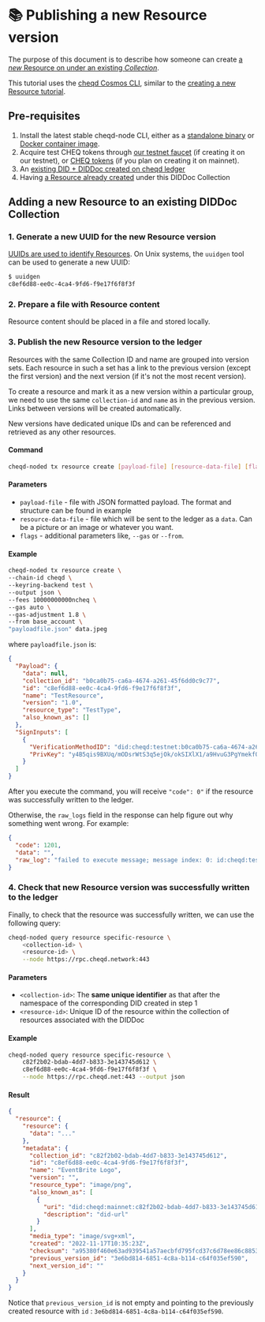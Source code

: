 # 📚 Publishing a new Resource version

The purpose of this document is to describe how someone can create [a _new_ Resource on under an existing _Collection_](../../guides/did-linked-resources/technical-composition-of-did-linked-resources/creating-a-resource.md).

This tutorial uses the [cheqd Cosmos CLI](https://docs.cheqd.io/node/docs/cheqd-cli), similar to the [creating a new Resource tutorial](create-resource.md).

## Pre-requisites

1. Install the latest stable cheqd-node CLI, either as a [standalone binary](https://github.com/cheqd/cheqd-node/releases/latest) or [Docker container image](https://github.com/cheqd/cheqd-node/pkgs/container/cheqd-node).
2. Acquire test CHEQ tokens through [our testnet faucet](https://testnet-faucet.cheqd.io) (if creating it on our testnet), or [CHEQ tokens](https://app.osmosis.zone/?from=OSMO\&to=CHEQ) (if you plan on creating it on mainnet).
3. An [existing DID + DIDDoc created on cheqd ledger](create-did.md)
4. Having [a Resource already created](create-resource.md) under this DIDDoc Collection

## Adding a new Resource to an existing DIDDoc Collection

### 1. Generate a new UUID for the new Resource version

[UUIDs are used to identify Resources](https://en.wikipedia.org/wiki/Universally_unique_identifier). On Unix systems, the `uuidgen` tool can be used to generate a new UUID:

```bash
$ uuidgen
c8ef6d88-ee0c-4ca4-9fd6-f9e17f6f8f3f
```

### 2. Prepare a file with Resource content

Resource content should be placed in a file and stored locally.

### 3. Publish the new Resource version to the ledger

Resources with the same Collection ID and name are grouped into version sets. Each resource in such a set has a link to the previous version (except the first version) and the next version (if it's not the most recent version).

To create a resource and mark it as a new version within a particular group, we need to use the same `collection-id` and `name` as in the previous version. Links between versions will be created automatically.

New versions have dedicated unique IDs and can be referenced and retrieved as any other resources.

#### Command

```bash
cheqd-noded tx resource create [payload-file] [resource-data-file] [flags]
```

#### Parameters

* `payload-file` - file with JSON formatted payload. The format and structure can be found in example
* `resource-data-file` - file which will be sent to the ledger as a `data`. Can be a picture or an image or whatever you want.
* `flags` - additional parameters like, `--gas` or `--from`.

#### Example

```bash
cheqd-noded tx resource create \
--chain-id cheqd \
--keyring-backend test \
--output json \
--fees 10000000000ncheq \
--gas auto \
--gas-adjustment 1.8 \
--from base_account \
"payloadfile.json" data.jpeg
```

where `payloadfile.json` is:

```json
{
  "Payload": {
    "data": null,
    "collection_id": "b0ca0b75-ca6a-4674-a261-45f6dd0c9c77",
    "id": "c8ef6d88-ee0c-4ca4-9fd6-f9e17f6f8f3f",
    "name": "TestResource",
    "version": "1.0",
    "resource_type": "TestType",
    "also_known_as": []
  },
  "SignInputs": [
    {
      "VerificationMethodID": "did:cheqd:testnet:b0ca0b75-ca6a-4674-a261-45f6dd0c9c77#key1",
      "PrivKey": "y4B5qis9BXUq/mODsrWtS3q5ejOk/okSIXlX1/a9HvuG3PgYmekfQmq3QhJ4JSzN/rkiGCQDNKoTXMmxuXDHbg=="
    }
  ]
}
```

After you execute the command, you will receive `"code": 0"` if the resource was successfully written to the ledger.

Otherwise, the `raw_logs` field in the response can help figure out why something went wrong. For example:

```json
{
  "code": 1201,
  "data": "",
  "raw_log": "failed to execute message; message index: 0: id:cheqd:testnet:fcbarcelona: DID Doc not found"
}
```

### 4. Check that new Resource version was successfully written to the ledger

Finally, to check that the resource was successfully written, we can use the following query:

```bash
cheqd-noded query resource specific-resource \
    <collection-id> \
    <resource-id> \
    --node https://rpc.cheqd.network:443
```

#### Parameters

* `<collection-id>`: The **same unique identifier** as that after the namespace of the corresponding DID created in step 1
* `<resource-id>`: Unique ID of the resource within the collection of resources associated with the DIDDoc

#### Example

```bash
cheqd-noded query resource specific-resource \
    c82f2b02-bdab-4dd7-b833-3e143745d612 \
    c8ef6d88-ee0c-4ca4-9fd6-f9e17f6f8f3f \
    --node https://rpc.cheqd.net:443 --output json
```

#### Result

```json
{
  "resource": {
    "resource": {
      "data": "..."
    },
    "metadata": {
      "collection_id": "c82f2b02-bdab-4dd7-b833-3e143745d612",
      "id": "c8ef6d88-ee0c-4ca4-9fd6-f9e17f6f8f3f",
      "name": "EventBrite Logo",
      "version": "",
      "resource_type": "image/png",
      "also_known_as": [
        {
          "uri": "did:cheqd:mainnet:c82f2b02-bdab-4dd7-b833-3e143745d612/resources/c8ef6d88-ee0c-4ca4-9fd6-f9e17f6f8f3f",
          "description": "did-url"
        }
      ],
      "media_type": "image/svg+xml",
      "created": "2022-11-17T10:35:23Z",
      "checksum": "a95380f460e63ad939541a57aecbfd795fcd37c6d78ee86c885340e33a91b559",
      "previous_version_id": "3e6bd814-6851-4c8a-b114-c64f035ef590",
      "next_version_id": ""
    }
  }
}
```

Notice that `previous_version_id` is not empty and pointing to the previously created resource with `id` : `3e6bd814-6851-4c8a-b114-c64f035ef590`.

